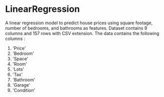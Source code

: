# LinearRegression
A linear regression model to predict house prices using square footage, number of bedrooms, and bathrooms as features.
Dataset contains 9 columns and 157 rows with CSV extension. The data contains the following columns :

1) 'Price'
2) 'Bedroom'
3) 'Space'
4) 'Room'
5) 'Lots'
6) 'Tax'
7) 'Bathroom'
8) 'Garage'
9) 'Condition'
